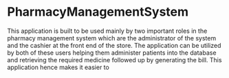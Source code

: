 # PharmacyManagementSystem
This application is built to be used mainly by two important roles in the pharmacy management system which are the administrator of the system and the cashier at the front end of the store. The application can be utilized by both of these users helping them administer patients into the database and retrieving the required medicine followed up by generating the bill. This application hence makes it easier to 
